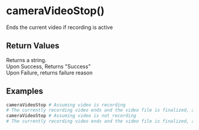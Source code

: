 # cameraVideoStop()

Ends the current video if recording is active

## Return Values

Returns a string.  
Upon Success, Returns "Success"  
Upon Failure, returns failure reason

## Examples

```py
cameraVideoStop # Assuming video is recording
# The currently recording video ends and the video file is finalized, and returns "Success"
cameraVideoStop # Assuming video is not recording
# The currently recording video ends and the video file is finalized, and function returns "Failed, No video to stop"
```
